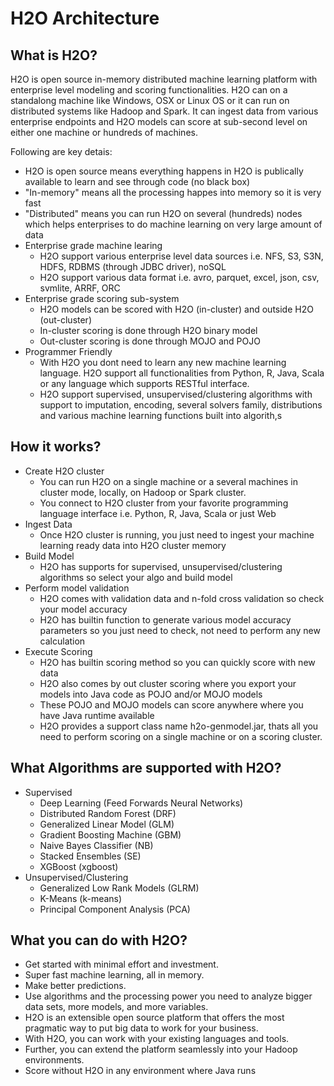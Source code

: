 # H2O Architecture #

## What is H2O? ##

H2O is open source in-memory distributed machine learning platform with enterprise level modeling and scoring functionalities. H2O can on a standalong machine like Windows, OSX or Linux OS or it can run on distributed systems like Hadoop and Spark. It can ingest data from various enterprise endpoints and H2O models can score at sub-second level on either one machine or hundreds of machines. 

Following are key detais:
   - H2O is open source means everything happens in H2O is publically available to learn and see through code (no black box)
   - "In-memory" means all the processing happes into memory so it is very fast
   - "Distributed" means you can run H2O on several (hundreds) nodes which helps enterprises to do machine learning on very large amount of data
 - Enterprise grade machine learing
   - H2O support various enterprise level data sources i.e. NFS, S3, S3N, HDFS, RDBMS (through JDBC driver), noSQL
   - H2O support various data format i.e. avro, parquet, excel, json, csv, svmlite, ARRF, ORC
 - Enterprise grade scoring sub-system
   - H2O models can be scored with H2O (in-cluster) and outside H2O (out-cluster)
   - In-cluster scoring is done through H2O binary model
   - Out-cluster scoring is done through MOJO and POJO
 - Programmer Friendly
   - With H2O you dont need to learn any new machine learning language. H2O support all functionalities from Python, R, Java, Scala or any language which supports RESTful interface. 
   - H2O support supervised, unsupervised/clustering algorithms with support to imputation, encoding, several solvers family, distributions and various machine learning functions built into algorith,s

## How it works? ##
  - Create H2O cluster
    - You can run H2O on a single machine or a several machines in cluster mode, locally, on Hadoop or Spark cluster.
    - You connect to H2O cluster from your favorite programming language interface i.e. Python, R, Java, Scala or just Web
  - Ingest Data
    - Once H2O cluster is running, you just need to ingest your machine learning ready data into H2O cluster memory
  - Build Model
    - H2O has supports for supervised, unsupervised/clustering algorithms so select your algo and build model
  - Perform model validation
    - H2O comes with validation data and n-fold cross validation so check your model accuracy
    - H2O has builtin function to generate various model accuracy parameters so you just need to check, not need to perform any new calculation
  - Execute Scoring
    - H2O has builtin scoring method so you can quickly score with new data
    - H2O also comes by out cluster scoring where you export your models into Java code as POJO and/or MOJO models
    - These POJO and MOJO models can score anywhere where you have Java runtime available
    - H2O provides a support class name h2o-genmodel.jar, thats all you need to perform scoring on a single machine or on a scoring cluster.

## What Algorithms are supported with H2O? ##
  - Supervised
    - Deep Learning (Feed Forwards Neural Networks)
    - Distributed Random Forest (DRF)
    - Generalized Linear Model (GLM)
    - Gradient Boosting Machine (GBM)
    - Naive Bayes Classifier (NB)
    - Stacked Ensembles  (SE)
    - XGBoost (xgboost)
  - Unsupervised/Clustering
    - Generalized Low Rank Models (GLRM)
    - K-Means (k-means)
    - Principal Component Analysis (PCA)

## What you can do with H2O? ##
 - Get started with minimal effort and investment. 
 - Super fast machine learning, all in memory.
 - Make better predictions. 
 - Use algorithms and the processing power you need to analyze bigger data sets, more models, and more variables.
 - H2O is an extensible open source platform that offers the most pragmatic way to put big data to work for your business.
 - With H2O, you can work with your existing languages and tools. 
 - Further, you can extend the platform seamlessly into your Hadoop environments.
 - Score without H2O in any environment where Java runs
